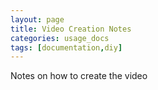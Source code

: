 ```yaml
---
layout: page
title: Video Creation Notes
categories: usage_docs
tags: [documentation,diy]
---
```


Notes on how to create the video